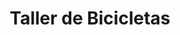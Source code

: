 ---
title: "Taller de Bicicletas"
url: /valdivia/taller-de-bicicletas-avenida-ramon-picarte/
shop: general
---